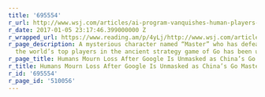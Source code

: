 ```yaml
---
title: '695554'
r_url: http://www.wsj.com/articles/ai-program-vanquishes-human-players-of-go-in-china-1483601561
r_date: 2017-01-05 23:17:46.399000000 Z
r_wrapped_url: https://www.reading.am/p/4yLj/http://www.wsj.com/articles/ai-program-vanquishes-human-players-of-go-in-china-1483601561
r_page_description: A mysterious character named “Master” who has defeated many of
  the world’s top players in the ancient strategy game of Go has been unmasked.
r_page_title: Humans Mourn Loss After Google Is Unmasked as China’s Go Master
r_title: Humans Mourn Loss After Google Is Unmasked as China’s Go Master
r_id: '695554'
r_page_id: '510056'
---
```


